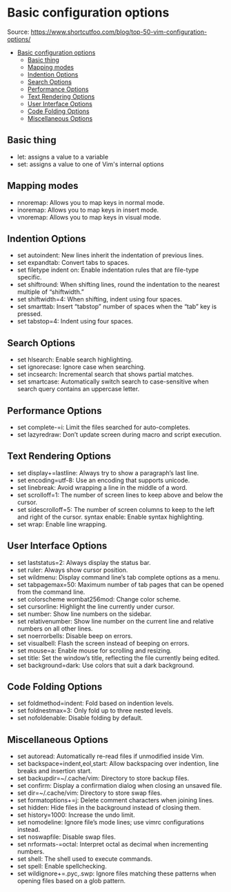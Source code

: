 # Basic configuration options

Source: <https://www.shortcutfoo.com/blog/top-50-vim-configuration-options/>

- [Basic configuration options](#basic-configuration-options)
  - [Basic thing](#basic-thing)
  - [Mapping modes](#mapping-modes)
  - [Indention Options](#indention-options)
  - [Search Options](#search-options)
  - [Performance Options](#performance-options)
  - [Text Rendering Options](#text-rendering-options)
  - [User Interface Options](#user-interface-options)
  - [Code Folding Options](#code-folding-options)
  - [Miscellaneous Options](#miscellaneous-options)

## Basic thing

- let: assigns a value to a variable
- set: assigns a value to one of Vim's internal options

## Mapping modes

- nnoremap: Allows you to map keys in normal mode.
- inoremap: Allows you to map keys in insert mode.
- vnoremap: Allows you to map keys in visual mode.

## Indention Options

- set autoindent: New lines inherit the indentation of previous lines.
- set expandtab: Convert tabs to spaces.
- set filetype indent on: Enable indentation rules that are file-type specific.
- set shiftround: When shifting lines, round the indentation to the nearest multiple of “shiftwidth.”
- set shiftwidth=4: When shifting, indent using four spaces.
- set smarttab: Insert “tabstop” number of spaces when the “tab” key is pressed.
- set tabstop=4: Indent using four spaces.

## Search Options

- set hlsearch: Enable search highlighting.
- set ignorecase: Ignore case when searching.
- set incsearch: Incremental search that shows partial matches.
- set smartcase: Automatically switch search to case-sensitive when search query contains an uppercase letter.

## Performance Options

- set complete-=i: Limit the files searched for auto-completes.
- set lazyredraw: Don’t update screen during macro and script execution.

## Text Rendering Options

- set display+=lastline: Always try to show a paragraph’s last line.
- set encoding=utf-8: Use an encoding that supports unicode.
- set linebreak: Avoid wrapping a line in the middle of a word.
- set scrolloff=1: The number of screen lines to keep above and below the cursor.
- set sidescrolloff=5: The number of screen columns to keep to the left and right of the cursor.
  syntax enable: Enable syntax highlighting.
- set wrap: Enable line wrapping.

## User Interface Options

- set laststatus=2: Always display the status bar.
- set ruler: Always show cursor position.
- set wildmenu: Display command line’s tab complete options as a menu.
- set tabpagemax=50: Maximum number of tab pages that can be opened from the command line.
- set colorscheme wombat256mod: Change color scheme.
- set cursorline: Highlight the line currently under cursor.
- set number: Show line numbers on the sidebar.
- set relativenumber: Show line number on the current line and relative numbers on all other lines.
- set noerrorbells: Disable beep on errors.
- set visualbell: Flash the screen instead of beeping on errors.
- set mouse=a: Enable mouse for scrolling and resizing.
- set title: Set the window’s title, reflecting the file currently being edited.
- set background=dark: Use colors that suit a dark background.

## Code Folding Options

- set foldmethod=indent: Fold based on indention levels.
- set foldnestmax=3: Only fold up to three nested levels.
- set nofoldenable: Disable folding by default.

## Miscellaneous Options

- set autoread: Automatically re-read files if unmodified inside Vim.
- set backspace=indent,eol,start: Allow backspacing over indention, line breaks and insertion start.
- set backupdir=~/.cache/vim: Directory to store backup files.
- set confirm: Display a confirmation dialog when closing an unsaved file.
- set dir=~/.cache/vim: Directory to store swap files.
- set formatoptions+=j: Delete comment characters when joining lines.
- set hidden: Hide files in the background instead of closing them.
- set history=1000: Increase the undo limit.
- set nomodeline: Ignore file’s mode lines; use vimrc configurations instead.
- set noswapfile: Disable swap files.
- set nrformats-=octal: Interpret octal as decimal when incrementing numbers.
- set shell: The shell used to execute commands.
- set spell: Enable spellchecking.
- set wildignore+=.pyc,.swp: Ignore files matching these patterns when opening files based on a glob pattern.
